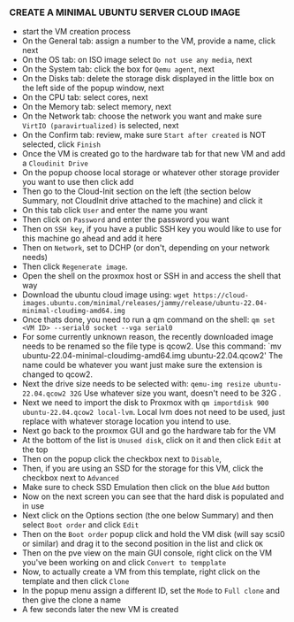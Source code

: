 ### CREATE A MINIMAL UBUNTU SERVER CLOUD IMAGE
- start the VM creation process
- On the General tab: assign a number to the VM, provide a name, click next
- On the OS tab: on ISO image select `Do not use any media`, next
- On the System tab: click the box for `Qemu agent`, next
- On the Disks tab: delete the storage disk displayed in the little box on the left side of the popup window, next
- On the CPU tab: select cores, next
- On the Memory tab: select memory, next
- On the Network tab: choose the network you want and make sure `VirtIO (paravirtualized)` is selected, next
- On the Confirm tab: review, make sure `Start after created` is NOT selected, click `Finish`
- Once the VM is created go to the hardware tab for that new VM and add a `Cloudinit Drive`
- On the popup choose local storage or whatever other storage provider you want to use then click add
- Then go to the Cloud-Init section on the left (the section below Summary, not CloudInit drive attached to the machine) and click it
- On this tab click `User` and enter the name you want
- Then click on `Password` and enter the password you want
- Then on `SSH key`, if you have a public SSH key you would like to use for this machine go ahead and add it here
- Then on `Network`, set to DCHP (or don't, depending on your network needs)
- Then click `Regenerate image`.
- Open the shell on the proxmox host or SSH in and access the shell that way
- Download the ubuntu cloud image using: `wget https://cloud-images.ubuntu.com/minimal/releases/jammy/release/ubuntu-22.04-minimal-cloudimg-amd64.img`
- Once thats done, you need to run a qm command on the shell: `qm set <VM ID> --serial0 socket --vga serial0`
- For some currently unknown reason, the recently downloaded image needs to be renamed so the file type is qcow2. Use this command: `mv ubuntu-22.04-minimal-cloudimg-amd64.img ubuntu-22.04.qcow2' The name could be whatever you want just make sure the extension is changed to qcow2.
- Next the drive size needs to be selected with: `qemu-img resize ubuntu-22.04.qcow2 32G` Use whatever size you want, doesn't need to be 32G .
- Next we need to import the disk to Proxmox with `qm importdisk 900 ubuntu-22.04.qcow2 local-lvm`. Local lvm does not need to be used, just replace with whatever storage location you intend to use.
- Next go back to the proxmox GUI and go the hardware tab for the VM
- At the bottom of the list is `Unused disk`, click on it and then click `Edit` at the top
- Then on the popup click the checkbox next to `Disable`, 
- Then, if you are using an SSD for the storage for this VM, click the checkbox next to `Advanced`
- Make sure to check SSD Emulation then click on the blue `Add` button
- Now on the next screen you can see that the hard disk is populated and in use
- Next click on the Options section (the one below Summary) and then select `Boot order` and click `Edit`
- Then on the `Boot order` popup click and hold the VM disk (will say scsi0 or similar) and drag it to the second position in the list and click `OK`
- Then on the pve view on the main GUI console, right click on the VM you've been working on and click `Convert to tempplate`
- Now, to actually create a VM from this template, right click on the template and then click `Clone`
- In the popup menu assign a different ID, set the `Mode` to `Full clone` and then give the clone a name
- A few seconds later the new VM is created
